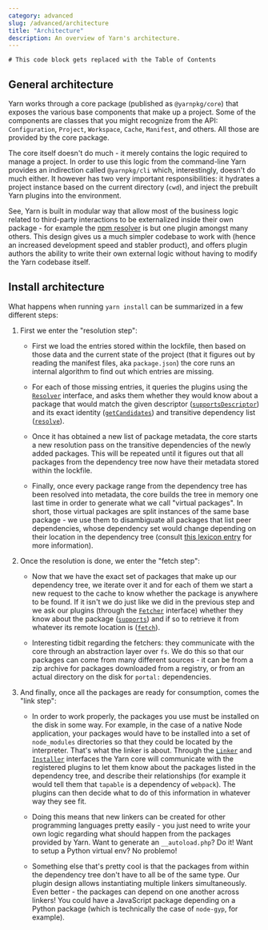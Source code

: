 ```yaml
---
category: advanced
slug: /advanced/architecture
title: "Architecture"
description: An overview of Yarn's architecture.
---
```


```toc
# This code block gets replaced with the Table of Contents
```

## General architecture

Yarn works through a core package (published as `@yarnpkg/core`) that exposes the various base components that make up a project. Some of the components are classes that you might recognize from the API: `Configuration`, `Project`, `Workspace`, `Cache`, `Manifest`, and others. All those are provided by the core package.

The core itself doesn't do much - it merely contains the logic required to manage a project. In order to use this logic from the command-line Yarn provides an indirection called `@yarnpkg/cli` which, interestingly, doesn't do much either. It however has two very important responsibilities: it hydrates a project instance based on the current directory (`cwd`), and inject the prebuilt Yarn plugins into the environment.

See, Yarn is built in modular way that allow most of the business logic related to third-party interactions to be externalized inside their own package - for example the [npm resolver](https://github.com/yarnpkg/berry/tree/master/packages/plugin-npm) is but one plugin amongst many others. This design gives us a much simpler codebase to work with (hence an increased development speed and stabler product), and offers plugin authors the ability to write their own external logic without having to modify the Yarn codebase itself.

## Install architecture

What happens when running `yarn install` can be summarized in a few different steps:

1. First we enter the "resolution step":

    - First we load the entries stored within the lockfile, then based on those data and the current state of the project (that it figures out by reading the manifest files, aka `package.json`) the core runs an internal algorithm to find out which entries are missing.

    - For each of those missing entries, it queries the plugins using the [`Resolver`](https://github.com/yarnpkg/berry/blob/master/packages/yarnpkg-core/sources/Resolver.ts) interface, and asks them whether they would know about a package that would match the given descriptor ([`supportsDescriptor`](https://github.com/yarnpkg/berry/blob/master/packages/yarnpkg-core/sources/Resolver.ts#L54)) and its exact identity ([`getCandidates`](https://github.com/yarnpkg/berry/blob/master/packages/yarnpkg-core/sources/Resolver.ts#L114)) and transitive dependency list ([`resolve`](https://github.com/yarnpkg/berry/blob/master/packages/yarnpkg-core/sources/Resolver.ts#L123)).

    - Once it has obtained a new list of package metadata, the core starts a new resolution pass on the transitive dependencies of the newly added packages. This will be repeated until it figures out that all packages from the dependency tree now have their metadata stored within the lockfile.

    - Finally, once every package range from the dependency tree has been resolved into metadata, the core builds the tree in memory one last time in order to generate what we call "virtual packages". In short, those virtual packages are split instances of the same base package - we use them to disambiguate all packages that list peer dependencies, whose dependency set would change depending on their location in the dependency tree (consult [this lexicon entry](/advanced/lexicon#virtualpackages) for more information).

2. Once the resolution is done, we enter the "fetch step":

    - Now that we have the exact set of packages that make up our dependency tree, we iterate over it and for each of them we start a new request to the cache to know whether the package is anywhere to be found. If it isn't we do just like we did in the previous step and we ask our plugins (through the [`Fetcher`](https://github.com/yarnpkg/berry/blob/master/packages/yarnpkg-core/sources/Fetcher.ts) interface) whether they know about the package ([`supports`](https://github.com/yarnpkg/berry/blob/master/packages/yarnpkg-core/sources/Fetcher.ts#L43)) and if so to retrieve it from whatever its remote location is ([`fetch`](https://github.com/yarnpkg/berry/blob/master/packages/yarnpkg-core/sources/Fetcher.ts#L67)).

    - Interesting tidbit regarding the fetchers: they communicate with the core through an abstraction layer over `fs`. We do this so that our packages can come from many different sources - it can be from a zip archive for packages downloaded from a registry, or from an actual directory on the disk for `portal:` dependencies.

3. And finally, once all the packages are ready for consumption, comes the "link step":

    - In order to work properly, the packages you use must be installed on the disk in some way. For example, in the case of a native Node application, your packages would have to be installed into a set of `node_modules` directories so that they could be located by the interpreter. That's what the linker is about. Through the [`Linker`](https://github.com/yarnpkg/berry/blob/master/packages/yarnpkg-core/sources/Linker.ts) and [`Installer`](https://github.com/yarnpkg/berry/blob/master/packages/yarnpkg-core/sources/Installer.ts) interfaces the Yarn core will communicate with the registered plugins to let them know about the packages listed in the dependency tree, and describe their relationships (for example it would tell them that `tapable` is a dependency of `webpack`). The plugins can then decide what to do of this information in whatever way they see fit.

    - Doing this means that new linkers can be created for other programming languages pretty easily - you just need to write your own logic regarding what should happen from the packages provided by Yarn. Want to generate an `__autoload.php`? Do it! Want to setup a Python virtual env? No problemo!

    - Something else that's pretty cool is that the packages from within the dependency tree don't have to all be of the same type. Our plugin design allows instantiating multiple linkers simultaneously. Even better - the packages can depend on one another across linkers! You could have a JavaScript package depending on a Python package (which is technically the case of `node-gyp`, for example).
